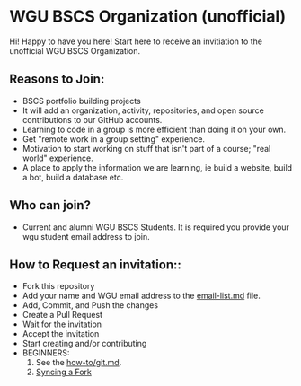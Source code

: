 # WGU BSCS Organization (unofficial)
Hi! Happy to have you here! Start here to receive an invitiation to the unofficial WGU BSCS Organization.
## Reasons to Join:
* BSCS portfolio building projects 
* It will add an organization, activity, repositories, and open source contributions to our GitHub accounts.
* Learning to code in a group is more efficient than doing it on your own.
* Get "remote work in a group setting" experience.
* Motivation to start working on stuff that isn't part of a course; "real world" experience.
* A place to apply the information we are learning,  ie build a website, build a bot, build a database etc.

## Who can join?
* Current and alumni WGU BSCS Students. It is required you provide your wgu student email address to join.  

## How to Request an invitation::
* Fork this repository
* Add your name and WGU email address to the [email-list.md](https://github.com/WGU-BSCS/request-invite/blob/master/email-list.md) file.
* Add, Commit, and Push the changes
* Create a Pull Request
* Wait for the invitation
* Accept the invitation
* Start creating and/or contributing
* BEGINNERS: 
    1. See the [how-to/git.md](https://github.com/WGU-BSCS/how-to/blob/master/git.md). 
    2. [Syncing a Fork](https://help.github.com/articles/syncing-a-fork/)


